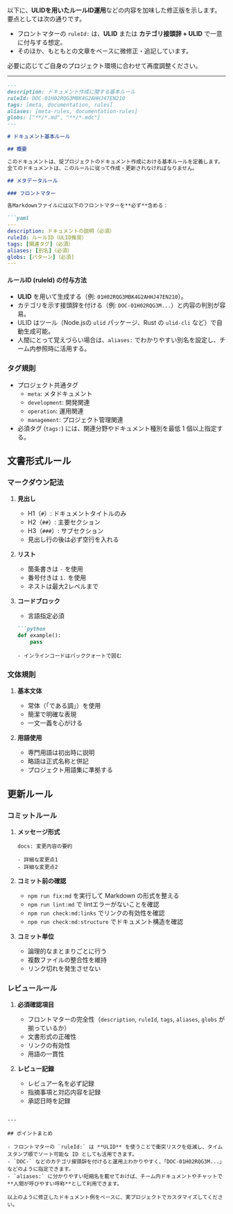 以下に、**ULIDを用いたルールID運用**などの内容を加味した修正版を示します。  
要点としては次の通りです。  

- フロントマターの `ruleId:` は、**ULID** または **カテゴリ接頭辞 + ULID** で一意に付与する想定。  
- そのほか、もともとの文章をベースに微修正・追記しています。  

必要に応じてご自身のプロジェクト環境に合わせて再度調整ください。

---

```markdown
---
description: ドキュメント作成に関する基本ルール
ruleId: DOC-01H02RQG3MBK4G2AHHJ47EN210
tags: [meta, documentation, rules]
aliases: [meta-rules, documentation-rules]
globs: ["**/*.md", "**/*.mdc"] 
---

# ドキュメント基本ルール

## 概要

このドキュメントは、掟プロジェクトのドキュメント作成における基本ルールを定義します。  
全てのドキュメントは、このルールに従って作成・更新されなければなりません。

## メタデータルール

### フロントマター

各Markdownファイルには以下のフロントマターを**必ず**含める：

```yaml
---
description: ドキュメントの説明（必須）
ruleId: ルールID（ULID推奨）
tags: [関連タグ]（必須）
aliases: [別名]（必須）
globs: [パターン]（必須]
---
```

#### ルールID (ruleId) の付与方法

- **ULID** を用いて生成する（例: `01H02RQG3MBK4G2AHHJ47EN210`）。  
- カテゴリを示す接頭辞を付ける（例: `DOC-01H02RQG3M...`）と内容の判別が容易。  
- ULID はツール（Node.jsの `ulid` パッケージ、Rust の `ulid-cli` など）で自動生成可能。  
- 人間にとって覚えづらい場合は、`aliases:` でわかりやすい別名を設定し、チーム内参照時に活用する。

### タグ規則

- プロジェクト共通タグ
  - `meta`: メタドキュメント
  - `development`: 開発関連
  - `operation`: 運用関連
  - `management`: プロジェクト管理関連
- 必須タグ (`tags:`) には、関連分野やドキュメント種別を最低 1 個以上指定する。

## 文書形式ルール

### マークダウン記法

1. **見出し**
   - H1（`#`）: ドキュメントタイトルのみ
   - H2（`##`）: 主要セクション
   - H3（`###`）: サブセクション
   - 見出し行の後は必ず空行を入れる

2. **リスト**
   - 箇条書きは `-` を使用
   - 番号付きは `1.` を使用
   - ネストは最大2レベルまで

3. **コードブロック**
   - 言語指定必須
   ```markdown
   ```python
   def example():
       pass
   ```
   ```
   - インラインコードはバッククォートで囲む

### 文体規則

1. **基本文体**
   - 常体（「である調」）を使用
   - 簡潔で明確な表現
   - 一文一義を心がける

2. **用語使用**
   - 専門用語は初出時に説明
   - 略語は正式名称と併記
   - プロジェクト用語集に準拠する

## 更新ルール

### コミットルール

1. **メッセージ形式**

   ```
   docs: 変更内容の要約

   - 詳細な変更点1
   - 詳細な変更点2
   ```

2. **コミット前の確認**
   - `npm run fix:md` を実行して Markdown の形式を整える
   - `npm run lint:md` で lintエラーがないことを確認
   - `npm run check:md:links` でリンクの有効性を確認
   - `npm run check:md:structure` でドキュメント構造を確認

3. **コミット単位**
   - 論理的なまとまりごとに行う
   - 複数ファイルの整合性を維持
   - リンク切れを発生させない

### レビュールール

1. **必須確認項目**
   - フロントマターの完全性（`description`, `ruleId`, `tags`, `aliases`, `globs` が揃っているか）
   - 文書形式の正確性
   - リンクの有効性
   - 用語の一貫性

2. **レビュー記録**
   - レビュアー名を必ず記録
   - 指摘事項と対応内容を記録
   - 承認日時を記録
```

---

## ポイントまとめ

- フロントマターの `ruleId:` は **ULID** を使うことで衝突リスクを低減し、タイムスタンプ順でソート可能な ID としても活用できます。  
- `DOC-` などのカテゴリ接頭辞を付けると運用上わかりやすく、「DOC-01H02RQG3M...」などのように指定できます。  
- `aliases:` に分かりやすい短縮名を載せておけば、チーム内ドキュメントやチャットで**人間が呼びやすい呼称**として利用できます。  

以上のように修正したドキュメント例をベースに、実プロジェクトでカスタマイズしてください。